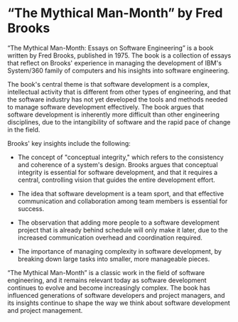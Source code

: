 # “The Mythical Man-Month” by Fred Brooks

“The Mythical Man-Month: Essays on Software Engineering” is a book written by Fred Brooks, published in 1975. The book is a collection of essays that reflect on Brooks' experience in managing the development of IBM's System/360 family of computers and his insights into software engineering.

The book's central theme is that software development is a complex, intellectual activity that is different from other types of engineering, and that the software industry has not yet developed the tools and methods needed to manage software development effectively. The book argues that software development is inherently more difficult than other engineering disciplines, due to the intangibility of software and the rapid pace of change in the field.

Brooks' key insights include the following:

* The concept of "conceptual integrity," which refers to the consistency and coherence of a system's design. Brooks argues that conceptual integrity is essential for software development, and that it requires a central, controlling vision that guides the entire development effort.

* The idea that software development is a team sport, and that effective communication and collaboration among team members is essential for success.

* The observation that adding more people to a software development project that is already behind schedule will only make it later, due to the increased communication overhead and coordination required.

* The importance of managing complexity in software development, by breaking down large tasks into smaller, more manageable pieces.

“The Mythical Man-Month” is a classic work in the field of software engineering, and it remains relevant today as software development continues to evolve and become increasingly complex. The book has influenced generations of software developers and project managers, and its insights continue to shape the way we think about software development and project management.